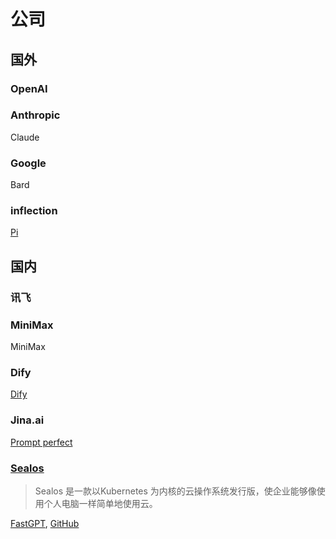 # 公司
## 国外
### OpenAI

### Anthropic
Claude

### Google
Bard

### inflection
[Pi](https://inflection.ai/)

## 国内
### 讯飞

### MiniMax
MiniMax

### Dify
[Dify](https://dify.ai/)

### Jina.ai
[Prompt perfect](https://promptperfect.jinaai.cn/)

### [Sealos](https://docs.sealos.io/)
> Sealos 是一款以Kubernetes 为内核的云操作系统发行版，使企业能够像使用个人电脑一样简单地使用云。

[FastGPT](https://fastgpt.run/), [GitHub](https://github.com/labring/FastGPT)

